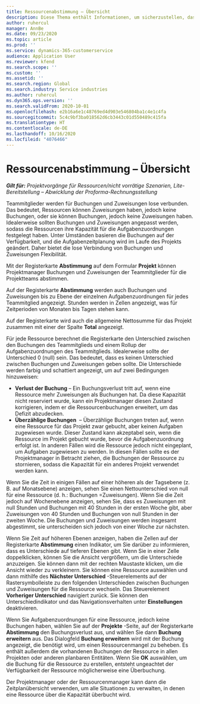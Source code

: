 ```yaml
---
title: Ressourcenabstimmung – Übersicht
description: Diese Thema enthält Informationen, um sicherzustellen, dass Ressourcenbuchungen und Arbeitsaufträge zu Projekten abgestimmt sind.
author: ruhercul
manager: AnnBe
ms.date: 09/23/2020
ms.topic: article
ms.prod: ''
ms.service: dynamics-365-customerservice
audience: Application User
ms.reviewer: kfend
ms.search.scope: ''
ms.custom: ''
ms.assetid: ''
ms.search.region: Global
ms.search.industry: Service industries
ms.author: ruhercul
ms.dyn365.ops.version: ''
ms.search.validFrom: 2020-10-01
ms.openlocfilehash: e2b16a6e1c48769ed4d903e546804ba1c4e1c4fa
ms.sourcegitcommit: 5c4c9bf3ba018562d6cb3443c01d550489c415fa
ms.translationtype: HT
ms.contentlocale: de-DE
ms.lasthandoff: 10/16/2020
ms.locfileid: "4076466"
---
```

# <a name="resource-reconciliation-overview"></a>Ressourcenabstimmung – Übersicht

_**Gilt für:** Projektvorgänge für Ressourcen/nicht vorrätige Szenarien, Lite-Bereitstellung – Abwicklung der Proforma-Rechnungsstellung_

Teammitglieder werden für Buchungen und Zuweisungen lose verbunden. Das bedeutet, Ressourcen können Zuweisungen haben, jedoch keine Buchungen, oder sie können Buchungen, jedoch keine Zuweisungen haben. Idealerweise sollten Buchungen und Zuweisungen angepasst werden, sodass die Ressourcen ihre Kapazität für die Aufgabenzuordnungen festgelegt haben. Unter Umständen basieren die Buchungen auf der Verfügbarkeit, und die Aufgabenzeitplanung wird im Laufe des Projekts geändert. Daher bietet die lose Verbindung von Buchungen und Zuweisungen Flexibilität.

Mit der Registerkarte **Abstimmung** auf dem Formular **Projekt** können Projektmanager Buchungen und Zuweisungen der Teammitglieder für die Projektteams abstimmen.

Auf der Registerkarte **Abstimmung** werden auch Buchungen und Zuweisungen bis zu Ebene der einzelnen Aufgabenzuordnungen für jedes Teammitglied angezeigt. Stunden werden in Zellen angezeigt, was für Zeitperioden von Monaten bis Tagen stehen kann.

Auf der Registerkarte wird auch die allgemeine Nettosumme für das Projekt zusammen mit einer der Spalte **Total** angezeigt.

Für jede Ressource berechnet die Registerkarte den Unterschied zwischen den Buchungen des Teammitglieds und einem Rollup der Aufgabenzuordnungen des Teammitglieds. Idealerweise sollte der Unterschied 0 (null) sein. Das bedeutet, dass es keinen Unterschied zwischen Buchungen und Zuweisungen geben sollte. Die Unterschiede werden farbig und schattiert angezeigt, um auf zwei Bedingungen hinzuweisen:

- **Verlust der Buchung** – Ein Buchungsverlust tritt auf, wenn eine Ressource mehr Zuweisungen als Buchungen hat. Da diese Kapazität nicht reserviert wurde, kann ein Projektmanager diesen Zustand korrigieren, indem er die Ressourcenbuchungen erweitert, um das Defizit abzudecken.
- **Überzählige Buchungen**  – Überzählige Buchungen treten auf, wenn eine Ressource für das Projekt zwar gebucht, aber keinen Aufgaben zugewiesen wurde. Dieser Zustand kann akzeptabel sein, wenn die Ressource im Projekt gebucht wurde, bevor die Aufgabenzuordnung erfolgt ist. In anderen Fällen wird die Ressource jedoch nicht eingeplant, um Aufgaben zugewiesen zu werden. In diesen Fällen sollte es der Projektmanager in Betracht ziehen, die Buchungen der Ressource zu stornieren, sodass die Kapazität für ein anderes Projekt verwendet werden kann.

Wenn Sie die Zeit in einigen Fällen auf einer höheren als der Tagsebene (z. B. auf Monatsebene) anzeigen, sehen Sie einen Nettounterschied von null für eine Ressource (d. h.: Buchungen =Zuweisungen). Wenn Sie die Zeit jedoch auf Wochenebene anzeigen, sehen Sie, dass es Zuweisungen mit null Stunden und Buchungen mit 40 Stunden in der ersten Woche gibt, aber Zuweisungen von 40 Stunden und Buchungen von null Stunden in der zweiten Woche. Die Buchungen und Zuweisungen werden insgesamt abgestimmt, sie unterscheiden sich jedoch von einer Woche zur nächsten.

Wenn Sie Zeit auf höheren Ebenen anzeigen, haben die Zellen auf der Registerkarte **Abstimmung** einen Indikator, um Sie darüber zu informieren, dass es Unterschiede auf tieferen Ebenen gibt. Wenn Sie in einer Zelle doppelklicken, können Sie die Ansicht vergrößern, um die Unterschiede anzuzeigen. Sie können dann mit der rechten Maustaste klicken, um die Ansicht wieder zu verkleinern. Sie können eine Ressource auswählen und dann mithilfe des **Nächster Unterschied** -Steuerelements auf der Rastersymbolleiste zu den folgenden Unterschieden zwischen Buchungen und Zuweisungen für die Ressource wechseln. Das Steuerelement **Vorheriger Unterschied** navigiert zurück. Sie können den Unterschiedindikator und das Navigationsverhalten unter **Einstellungen** deaktivieren.


Wenn Sie Aufgabenzuordnungen für eine Ressource, jedoch keine Buchungen haben, wählen Sie auf der **Projekte** -Seite, auf der Registerkarte **Abstimmung** den Buchungsverlust aus, und wählen Sie dann **Buchung erweitern** aus. Das Dialogfeld **Buchung erweitern** wird mit der Buchung angezeigt, die benötigt wird, um einen Ressourcenmangel zu beheben. Es enthält außerdem die vorhandenen Buchungen der Ressource in allen Projekten oder anderen planbaren Entitäten. Wenn Sie **OK** auswählen, um die Buchung für die Ressource zu erstellen, entsteht ungeachtet der Verfügbarkeit der Ressource möglicherweise eine Überbuchung.

Der Projektmanager oder der Ressourcenmanager kann dann die Zeitplanübersicht verwenden, um alle Situationen zu verwalten, in denen eine Ressource über die Kapazität überbucht wird.

